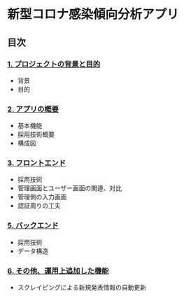 # 新型コロナ感染傾向分析アプリ

## 目次
### [1. プロジェクトの背景と目的]()
- 背景
- 目的

### [2. アプリの概要]()
- 基本機能
- 採用技術概要
- 構成図

### [3. フロントエンド]()
- 採用技術
- 管理画面とユーザー画面の関連、対比
- 管理側の入力画面
- 認証周りの工夫

### [5. バックエンド]()
- 採用技術
- データ構造

### [6. その他、運用上追加した機能]()
- スクレイピングによる新規発表情報の自動更新